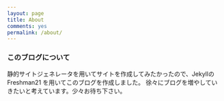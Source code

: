 ```yaml
---
layout: page
title: About
comments: yes
permalink: /about/
---
```



### このブログについて
静的サイトジェネレータを用いてサイトを作成してみたかったので、JekyllのFreshman21
を用いてこのブログを作成しました。
徐々にブログを増やしていきたいと考えています。少々お待ち下さい。


